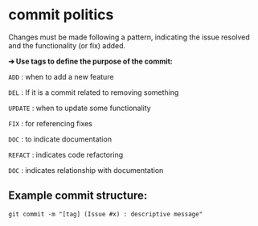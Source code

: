 # commit politics

Changes must be made following a pattern, indicating the issue resolved and the functionality (or fix) added.

**➔ Use tags to define the purpose of the commit:**

`ADD` : when to add a new feature
    
`DEL` : If it is a commit related to removing something
    
`UPDATE` : when to update some functionality
    
`FIX` : for referencing fixes

`DOC` : to indicate documentation
    
`REFACT` : indicates code refactoring

`DOC` : indicates relationship with documentation

## Example commit structure:

    git commit -m "[tag] (Issue #x) : descriptive message"

